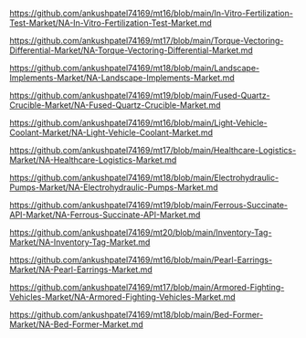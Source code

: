 <p><a href="https://github.com/ankushpatel74169/mt16/blob/main/In-Vitro-Fertilization-Test-Market/NA-In-Vitro-Fertilization-Test-Market.md">https://github.com/ankushpatel74169/mt16/blob/main/In-Vitro-Fertilization-Test-Market/NA-In-Vitro-Fertilization-Test-Market.md</a></p><p><a href="https://github.com/ankushpatel74169/mt17/blob/main/Torque-Vectoring-Differential-Market/NA-Torque-Vectoring-Differential-Market.md">https://github.com/ankushpatel74169/mt17/blob/main/Torque-Vectoring-Differential-Market/NA-Torque-Vectoring-Differential-Market.md</a></p><p><a href="https://github.com/ankushpatel74169/mt18/blob/main/Landscape-Implements-Market/NA-Landscape-Implements-Market.md">https://github.com/ankushpatel74169/mt18/blob/main/Landscape-Implements-Market/NA-Landscape-Implements-Market.md</a></p><p><a href="https://github.com/ankushpatel74169/mt19/blob/main/Fused-Quartz-Crucible-Market/NA-Fused-Quartz-Crucible-Market.md">https://github.com/ankushpatel74169/mt19/blob/main/Fused-Quartz-Crucible-Market/NA-Fused-Quartz-Crucible-Market.md</a></p><p><a href="https://github.com/ankushpatel74169/mt16/blob/main/Light-Vehicle-Coolant-Market/NA-Light-Vehicle-Coolant-Market.md">https://github.com/ankushpatel74169/mt16/blob/main/Light-Vehicle-Coolant-Market/NA-Light-Vehicle-Coolant-Market.md</a></p><p><a href="https://github.com/ankushpatel74169/mt17/blob/main/Healthcare-Logistics-Market/NA-Healthcare-Logistics-Market.md">https://github.com/ankushpatel74169/mt17/blob/main/Healthcare-Logistics-Market/NA-Healthcare-Logistics-Market.md</a></p><p><a href="https://github.com/ankushpatel74169/mt18/blob/main/Electrohydraulic-Pumps-Market/NA-Electrohydraulic-Pumps-Market.md">https://github.com/ankushpatel74169/mt18/blob/main/Electrohydraulic-Pumps-Market/NA-Electrohydraulic-Pumps-Market.md</a></p><p><a href="https://github.com/ankushpatel74169/mt19/blob/main/Ferrous-Succinate-API-Market/NA-Ferrous-Succinate-API-Market.md">https://github.com/ankushpatel74169/mt19/blob/main/Ferrous-Succinate-API-Market/NA-Ferrous-Succinate-API-Market.md</a></p><p><a href="https://github.com/ankushpatel74169/mt20/blob/main/Inventory-Tag-Market/NA-Inventory-Tag-Market.md">https://github.com/ankushpatel74169/mt20/blob/main/Inventory-Tag-Market/NA-Inventory-Tag-Market.md</a></p><p><a href="https://github.com/ankushpatel74169/mt16/blob/main/Pearl-Earrings-Market/NA-Pearl-Earrings-Market.md">https://github.com/ankushpatel74169/mt16/blob/main/Pearl-Earrings-Market/NA-Pearl-Earrings-Market.md</a></p><p><a href="https://github.com/ankushpatel74169/mt17/blob/main/Armored-Fighting-Vehicles-Market/NA-Armored-Fighting-Vehicles-Market.md">https://github.com/ankushpatel74169/mt17/blob/main/Armored-Fighting-Vehicles-Market/NA-Armored-Fighting-Vehicles-Market.md</a></p><p><a href="https://github.com/ankushpatel74169/mt18/blob/main/Bed-Former-Market/NA-Bed-Former-Market.md">https://github.com/ankushpatel74169/mt18/blob/main/Bed-Former-Market/NA-Bed-Former-Market.md</a></p>
